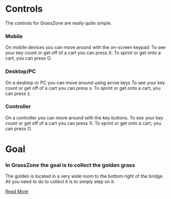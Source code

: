 # Controls
The controls for GrassZone are really quite simple.

### Mobile

On mobile devices you can move around with the on-screen keypad. To see your key count or get off of a cart you can press X. To sprint or get onto a cart, you can press O.

### Desktop/PC

On a desktop or PC you can move around using arrow keys To see your key count or get off of a cart you can press x. To sprint or get onto a cart, you can press z.

### Controller

On a controller you can move around with the key buttons. To see your key count or get off of a cart you can press X. To sprint or get onto a cart, you can press O.

# Goal

### In GrassZone the goal is to collect the golden grass

The golden is located in a very wide room to the bottom right of the bridge. All you need to do to collect it is to simply step on it.

[Read More](https://iannl.github.io/grasszone/help#goal)
